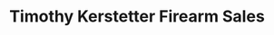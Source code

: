 ---
title: "Timothy Kerstetter Firearm Sales"
url: /auburn/timothy-kerstetter-firearm-sales/
shop: Waffen
---